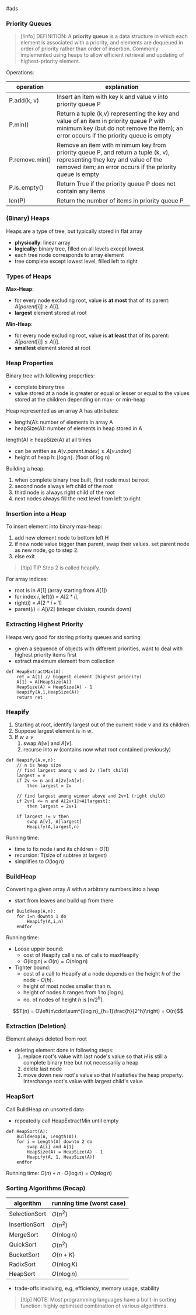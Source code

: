 #ads 

### Priority Queues

>[!info] DEFINITION:
>A **priority queue** is a data structure in which each element is associated with a priority, and elements are dequeued in order of priority rather than order of insertion. Commonly implemented using heaps to allow efficient retrieval and updating of highest-priority element.

Operations:

| operation      | explanation                                                                                                                                                                           |
| -------------- | ------------------------------------------------------------------------------------------------------------------------------------------------------------------------------------- |
| P.add(k, v)    | Insert an item with key k and value v into priority queue P                                                                                                                           |
| P.min()        | Return a tuple (k,v) representing the key and value of an item in priority queue P with minimum key (but do not remove the item); an error occurs if the priority queue is empty      |
| P.remove.min() | Remove an item with minimum key from priority queue P, and return a tuple (k, v), representing they key and value of the removed item; an error occurs if the priority queue is empty |
| P.is_empty()   | Return True if the priority queue P does not contain any items                                                                                                                        |
| len(P)         | Return the number of items in priority queue P                                                                                                                                        |

### (Binary) Heaps

Heaps are a type of tree, but typically stored in flat array
- **physically**: linear array
- **logically**: binary tree, filled on all levels except lowest
- each tree node corresponds to array element
- tree complete except lowest level, filled left to right

### Types of Heaps

**Max-Heap**:
- for every node excluding root, value is **at most** that of its parent: $A[parent[i]] \geq A[i]$.
- **largest** element stored at root

**Min-Heap**:
- for every node excluding root, value is **at least** that of its parent: $A[parent[i]] \leq A[i]$.
- **smallest** element stored at root

### Heap Properties

Binary tree with following properties:
- complete binary tree
- value stored at a node is greater or equal or lesser or equal to the values stored at the children depending on max- or min-heap

Heap represented as an array A has attributes:
- length(A): number of elements in array A
- heapSize(A): number of elements in heap stored in A

length(A) $\geq$ heapSize(A) at all times
- can be written as $A[v.parent.index] \geq A[v.index]$
- height of heap h: $\lfloor\log n \rfloor$. (floor of log n)

Building a heap:
1. when complete binary tree built, first node must be root
2. second node always left child of the root
3. third node is always right child of the root
4. next nodes always fill the next level from left to right

### Insertion into a Heap

To insert element into binary max-heap:
1. add new element node to bottom left H
2. if new node value bigger than parent, swap their values. set parent node as new node, go to step 2.
3. else exit

> [!tip] TIP
> Step 2 is called heapify.

For array indices:
- root is in $A[1]$ (array starting from $A[1]$)
- for index $i$, left($i$) = $A[2*i]$,
- right($i$) = $A[2*i+1]$
- parent($i$) = $A[i/2]$ (integer division, rounds down)

### Extracting Highest Priority

Heaps very good for storing priority queues and sorting
- given a sequence of objects with different priorities, want to deal with highest priority items first
- extract maximum element from collection

```HeapExtractMax(A)
def HeapExtractMax(A):
	ret = A[1] // biggest element (highest priority)
	A[1] = A[HeapSize(A)]
	HeapSize(A) = HeapSize(A) - 1
	Heapify(A,1,HeapSize(A))
	return ret
```

### Heapify

1. Starting at root, identify largest out of the current node $v$ and its children
2. Suppose largest element is in $w$.
3. If $w \neq v$
	1. swap $A[w]$ and $A[v]$.
	2. recurse into $w$ (contains now what root contained previously)

```Heapify
def Heapify(A,v,n):
	// n is heap size
	// find largest among v and 2v (left child)
	largest = v
	if 2v <= n and A[2v]>A[v]:
		then largest = 2v

	// find largest among winner above and 2v+1 (right child)
	if 2v+1 <= n and A[2v+1]>A[largest]:
		then largest = 2v+1

	if largest != v then
		swap A[v], A[largest]
		Heapify(A,largest,n)
```

Running time:
- time to fix node $i$ and its children = $\Theta(1)$
- recursion: T(size of subtree at largest)
- simplifies to $O(\log n)$

### BuildHeap

Converting a given array $A$ with $n$ arbitrary numbers into a heap
- start from leaves and build up from there

```BuildHeap
def BuildHeap(A,n):
	for i=n downto 1 do
		Heapify(A,i,n)
	endfor
```

Running time:
- Loose upper bound:
	- cost of Heapify call x no. of calls to maxHeapify
	- $O(\log n) \times O(n) = O(n \log n)$
- Tighter bound:
	- cost of a call to Heapify at a node depends on the height $h$ of the node - $O(h)$.
	- height of most nodes smaller than $n$.
	- height of nodes $h$ ranges from 1 to $\lfloor\log n\rfloor$.
	- no. of nodes of height $h$ is $\lceil n/2^h\rceil$.

$$T(n) = O\left(n\cdot\sum^{\log n}_{h=1}\frac{h}{2^h}\right) = O(n)$$

### Extraction (Deletion)

Element always deleted from root
- deleting element done in following steps:
	1. replace root's value with last node's value so that $H$ is still a complete binary tree but not necessarily a heap
	2. delete last node
	3. move down new root's value so that $H$ satisfies the heap property. Interchange root's value with largest child's value

### HeapSort

Call BuildHeap on unsorted data
- repeatedly call HeapExtractMin until empty

```HeapSort
def HeapSort(A):
	BuildHeap(A, Length(A))
	for i = Length(A) downto 2 do
		swap A[i] and A[1]
		HeapSize(A) = HeapSize(A) - 1
		Heapify(A, 1, HeapSize(A))
	endfor
```

Running time: $O(n) + n \cdot O(\log n) = O(n\log n)$

### Sorting Algorithms (Recap)

| algorithm     | running time (worst case) |
| ------------- | ------------------------- |
| SelectionSort | $O(n^2)$                  |
| InsertionSort | $O(n^2)$                  |
| MergeSort     | $O(n\log n)$              |
| QuickSort     | $O(n^2)$                  |
| BucketSort    | $O(n + K)$                |
| RadixSort     | $O(n\log K)$              |
| HeapSort      | $O(n\log n)$              |
- trade-offs involving, e.g, efficiency, memory usage, stability

> [!tip] NOTE:
> Most programming languages have a built-in sorting function: highly optimised combination of various algorithms.


